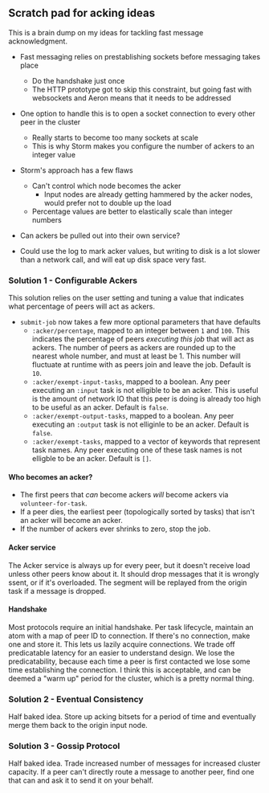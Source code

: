 ## Scratch pad for acking ideas

This is a brain dump on my ideas for tackling fast message acknowledgment.

- Fast messaging relies on prestablishing sockets before messaging takes place
  - Do the handshake just once
  - The HTTP prototype got to skip this constraint, but going fast with websockets and Aeron means that it needs to be addressed

- One option to handle this is to open a socket connection to every other peer in the cluster
  - Really starts to become too many sockets at scale
  - This is why Storm makes you configure the number of ackers to an integer value

- Storm's approach has a few flaws
  - Can't control which node becomes the acker
    - Input nodes are already getting hammered by the acker nodes, would prefer not to double up the load
  - Percentage values are better to elastically scale than integer numbers

- Can ackers be pulled out into their own service?
- Could use the log to mark acker values, but writing to disk is a lot slower than a network call, and will eat up disk space very fast.

### Solution 1 - Configurable Ackers

This solution relies on the user setting and tuning a value that indicates what percentage of peers will act as ackers.

- `submit-job` now takes a few more optional parameters that have defaults
  - `:acker/percentage`, mapped to an integer between `1` and `100`. This indicates the percentage of peers *executing this job* that will act as ackers. The number of peers as ackers are rounded up to the nearest whole number, and must at least be 1. This number will fluctuate at runtime with as peers join and leave the job. Default is `10`.
  - `:acker/exempt-input-tasks`, mapped to a boolean. Any peer executing an `:input` task is not elligible to be an acker. This is useful is the amount of network IO that this peer is doing is already too high to be useful as an acker. Default is `false`.
  - `:acker/exempt-output-tasks`, mapped to a boolean. Any peer executing an `:output` task is not elliginle to be an acker. Default is `false`.
  - `:acker/exempt-tasks`, mapped to a vector of keywords that represent task names. Any peer executing one of these task names is not elligble to be an acker. Default is `[]`.

#### Who becomes an acker?

- The first peers that *can* become ackers *will* become ackers via `volunteer-for-task`.
- If a peer dies, the earliest peer (topologically sorted by tasks) that isn't an acker will become an acker.
- If the number of ackers ever shrinks to zero, stop the job.

#### Acker service

The Acker service is always up for every peer, but it doesn't receive load unless other peers know about it. It should drop messages that it is wrongly ssent, or if it's overloaded. The segment will be replayed from the origin task if a message is dropped.

#### Handshake

Most protocols require an initial handshake. Per task lifecycle, maintain an atom with a map of peer ID to connection. If there's no connection, make one and store it. This lets us lazily acquire connections. We trade off predicatable latency for an easier to understand design. We lose the predicatability, because each time a peer is first contacted we lose some time establishing the connection. I think this is acceptable, and can be deemed a "warm up" period for the cluster, which is a pretty normal thing.

### Solution 2 - Eventual Consistency

Half baked idea. Store up acking bitsets for a period of time and eventually merge them back to the origin input node.

### Solution 3 - Gossip Protocol

Half baked idea. Trade increased number of messages for increased cluster capacity. If a peer can't directly route a message to another peer, find one that can and ask it to send it on your behalf.

